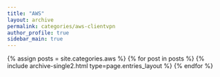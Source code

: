 ```yaml
---
title: "AWS"
layout: archive
permalink: categories/aws-clientvpn
author_profile: true
sidebar_main: true
---
```



{% assign posts = site.categories.aws %}<!-- post에 등록된 글 상단에 선언한 categorise  -->
{% for post in posts %} {% include archive-single2.html type=page.entries_layout %} {% endfor %}
